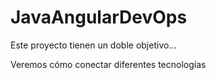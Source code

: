 # JavaAngularDevOps

Este proyecto tienen un doble objetivo...


Veremos cómo conectar diferentes tecnologías
